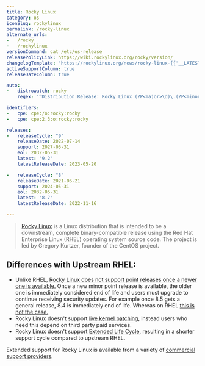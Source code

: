```yaml
---
title: Rocky Linux
category: os
iconSlug: rockylinux
permalink: /rocky-linux
alternate_urls:
-   /rocky
-   /rockylinux
versionCommand: cat /etc/os-release
releasePolicyLink: https://wiki.rockylinux.org/rocky/version/
changelogTemplate: "https://rockylinux.org/news/rocky-linux-{{'__LATEST__'|replace:'.','-'}}-ga-release/"
activeSupportColumn: true
releaseDateColumn: true

auto:
-   distrowatch: rocky
    regex: '^Distribution Release: Rocky Linux (?P<major>\d)\.(?P<minor>\d)$'

identifiers:
-   cpe: cpe:/o:rocky:rocky
-   cpe: cpe:2.3:o:rocky:rocky

releases:
-   releaseCycle: "9"
    releaseDate: 2022-07-14
    support: 2027-05-31
    eol: 2032-05-31
    latest: "9.2"
    latestReleaseDate: 2023-05-20

-   releaseCycle: "8"
    releaseDate: 2021-06-21
    support: 2024-05-31
    eol: 2032-05-31
    latest: "8.7"
    latestReleaseDate: 2022-11-16

---
```


> [Rocky Linux](https://rockylinux.org/) is a Linux distribution that is intended to be a
> downstream, complete binary-compatible release using the Red Hat Enterprise Linux (RHEL)
> operating system source code. The project is led by Gregory Kurtzer, founder of the CentOS
> project.

## Differences with Upstream RHEL:

- Unlike RHEL, [Rocky Linux does not support point releases once a newer one is available.](https://forums.rockylinux.org/t/what-is-eol-of-rl8/3316/10)
  Once a new minor point release is available, the older one is immediately considered end of life
  and users must upgrade to continue receiving security updates. For example once 8.5 gets a general
  release, 8.4 is immediately end of life. Whereas on RHEL [this is not the case.](https://access.redhat.com/articles/rhel-eus)
- Rocky Linux doesn't support [live kernel patching](https://access.redhat.com/solutions/2206511),
  instead users who need this depend on third party paid services.
- Rocky Linux doesn't support [Extended Life Cycle](https://www.redhat.com/en/resources/els-datasheet),
  resulting in a shorter support cycle compared to upstream RHEL.

Extended support for Rocky Linux is available from a variety of [commercial support providers](https://rockylinux.org/support/).
